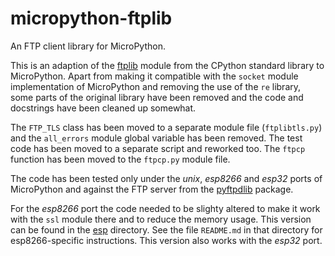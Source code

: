 # micropython-ftplib

An FTP client library for MicroPython.

This is an adaption of the [ftplib] module from the CPython standard library to
MicroPython. Apart from making it compatible with the `socket` module
implementation of MicroPython and removing the use of the `re` library, some
parts of the original library have been removed and the code and docstrings
have been cleaned up somewhat.

The `FTP_TLS` class has been moved to a separate module file (`ftplibtls.py`)
and the `all_errors` module global variable has been removed. The test code has
been moved to a separate script and reworked too. The `ftpcp` function has been
moved to the `ftpcp.py` module file.

The code has been tested only under the *unix*, *esp8266* and *esp32* ports of
MicroPython and against the FTP server from the [pyftpdlib] package.

For the *esp8266* port the code needed to be slighty altered to make it work
with the `ssl` module there and to reduce the memory usage. This version can
be found in the [esp](./esp) directory. See the file `README.md` in that
directory for esp8266-specific instructions. This version also works with the
*esp32* port.


[ftplib]: https://docs.python.org/3/library/ftplib.html
[pyftpdlib]: https://github.com/giampaolo/pyftpdlib/
